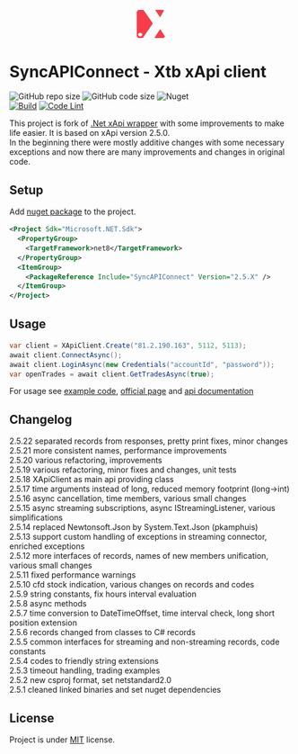 <p align="center">
  <img src="\src\SyncAPIConnector\package_icon.png " alt="SyncAPIConnect" width="50"/>
</p>

# SyncAPIConnect - Xtb xApi client  

![GitHub repo size](https://img.shields.io/github/repo-size/jirikostiha/xtb-xApi)
![GitHub code size](https://img.shields.io/github/languages/code-size/jirikostiha/xtb-xApi)
![Nuget](https://img.shields.io/nuget/dt/SyncAPIConnect)  
[![Build](https://github.com/jirikostiha/xtb-xApi/actions/workflows/build.yml/badge.svg)](https://github.com/jirikostiha/xtb-xApi/actions/workflows/build.yml)
[![Code Lint](https://github.com/jirikostiha/xtb-xApi/actions/workflows/lint-code.yml/badge.svg)](https://github.com/jirikostiha/xtb-xApi/actions/workflows/lint-code.yml)

This project is fork of [.Net xApi wrapper](http://developers.xstore.pro/api/wrappers.html) with some improvements to make life easier.
It is based on xApi version 2.5.0.  
In the beginning there were mostly additive changes with some necessary exceptions and now there are many improvements and changes in original code.  


## Setup

Add [nuget package](https://www.nuget.org/packages/SyncAPIConnect) to the project.  
```xml
<Project Sdk="Microsoft.NET.Sdk">
  <PropertyGroup>
    <TargetFramework>net8</TargetFramework>
  </PropertyGroup>
  <ItemGroup>
    <PackageReference Include="SyncAPIConnect" Version="2.5.X" />
  </ItemGroup>
</Project>
```

## Usage

```csharp
var client = XApiClient.Create("81.2.190.163", 5112, 5113);
await client.ConnectAsync();
await client.LoginAsync(new Credentials("accountId", "password"));
var openTrades = await client.GetTradesAsync(true);
```

For usage see [example code](./src/SystemTests/Program.cs ), [official page](http://developers.xstore.pro/) and [api documentation](http://developers.xstore.pro/documentation/)


## Changelog

2.5.22 separated records from responses, pretty print fixes, minor changes  
2.5.21 more consistent names, performance improvements  
2.5.20 various refactoring, improvements  
2.5.19 various refactoring, minor fixes and changes, unit tests  
2.5.18 XApiClient as main api providing class  
2.5.17 time arguments instead of long, reduced memory footprint (long->int)  
2.5.16 async cancellation, time members, various small changes  
2.5.15 async streaming subscriptions, async IStreamingListener, various simplifications  
2.5.14 replaced Newtonsoft.Json by System.Text.Json (pkamphuis)  
2.5.13 support custom handling of exceptions in streaming connector, enriched exceptions  
2.5.12 more interfaces of records, names of new members unification, various small changes  
2.5.11 fixed performance warnings  
2.5.10 cfd stock indication, various changes on records and codes  
2.5.9 string constants, fix hours interval evaluation  
2.5.8 async methods  
2.5.7 time conversion to DateTimeOffset, time interval check, long short position extension  
2.5.6 records changed from classes to C# records  
2.5.5 common interfaces for streaming and non-streaming records, code constants  
2.5.4 codes to friendly string extensions  
2.5.3 timeout handling, trading examples  
2.5.2 new csproj format, set netstandard2.0  
2.5.1 cleaned linked binaries and set nuget dependencies


## License

Project is under [MIT](./LICENSE) license.

